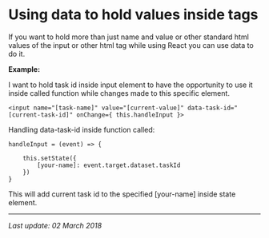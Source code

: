 # Using data to hold values inside tags

If you want to hold more than just name and value or other standard html values 
 of the input or other html tag while using React you can use data to do it. 
 
__Example:__

I want to hold task id inside input element to have the opportunity to use it inside 
called function while changes made to this specific element.

`<input name="[task-name]" value="[current-value]" data-task-id="[current-task-id]" onChange={ this.handleInput }>`

Handling data-task-id inside function called:

``` 
handleInput = (event) => {
    
    this.setState({    
        [your-name]: event.target.dataset.taskId
    })
}
```

This will add current task id to the specified [your-name] inside state element.

---
_Last update: 02 March 2018_ 
